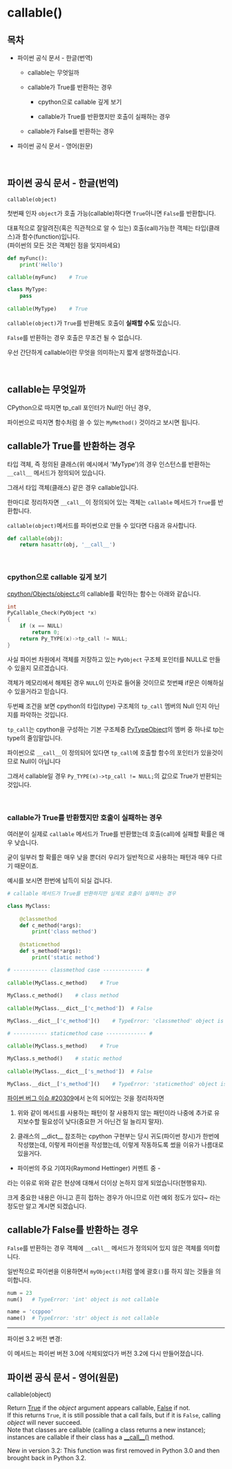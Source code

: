 # callable()

## 목차

* 파이썬 공식 문서 - 한글(번역)
    
    * callable는 무엇일까
    
    * callable가 True를 반환하는 경우
    
        * cpython으로 callable 깊게 보기
        
        * callable가 True를 반환했지만 호출이 실패하는 경우
        
    * callable가 False를 반환하는 경우
    
* 파이썬 공식 문서 - 영어(원문)

<br>

## 파이썬 공식 문서 - 한글(번역)

`callable(object)`

첫번째 인자 `object`가 호출 가능(callable)하다면 `True`아니면 `False`를 반환합니다.

대표적으로 잘알려진(혹은 직관적으로 알 수 있는) 호출(call)가능한 객체는 타입(클래스)과 함수(function)입니다.<br>
(파이썬의 모든 것은 객체인 점을 잊지마세요)

```python
def myFunc():
    print('Hello')

callable(myFunc)    # True

class MyType:
    pass
    
callable(MyType)    # True
```

`callable(object)`가 `True`를 반환해도 호출이 **실패할 수도** 있습니다.

`False`를 반환하는 경우 호출은 무조건 될 수 없습니다.

우선 간단하게 callable이란 무엇을 의미하는지 짧게 설명하겠습니다.

<br>

## callable는 무엇일까

CPython으로 따지면 tp_call 포인터가 Null인 아닌 경우,

파이썬으로 따지면 함수처럼 쓸 수 있는 `MyMethod()` 것이라고 보시면 됩니다.
<br>

## callable가 True를 반환하는 경우

타입 객체, 즉 정의된 클래스(위 예시에서 'MyType')의 경우 인스턴스를 반환하는 `__call__` 메서드가 정의되어 있습니다.

그래서 타입 객체(클래스) 같은 경우 callable입니다.

한마디로 정리하자면 `__call__`이 정의되어 있는 객체는 `callable` 메서드가 `True`를 반환합니다.

`callable(object)`메서드를 파이썬으로 만들 수 있다면 다음과 유사합니다.

```python
def callable(obj):
    return hasattr(obj, '__call__')
```

<br>

### cpython으로 callable 깊게 보기

[cpython/Objects/object.c](https://github.com/python/cpython/blob/0e62efc51e31c741b61604787aeab4936e6e50e4/Objects/object.c#L1423)의 callable를 확인하는 함수는 아래와 같습니다. 

```c
int
PyCallable_Check(PyObject *x)
{
    if (x == NULL)
        return 0;
    return Py_TYPE(x)->tp_call != NULL;
}
```

사실 파이썬 차원에서 객체를 저장하고 있는 `PyObject` 구조체 포인터를 NULL로 만들 수 있을지 모르겠습니다.

객체가 메모리에서 해제된 경우 `NULL`이 인자로 들어올 것이므로 첫번째 if문은 이해하실수 있을거라고 믿습니다.

두번째 조건을 보면 cpython의 타입(type) 구조체의 `tp_call` 멤버의 Null 인지 아닌지를 파악하는 것입니다.

`tp_call`는 cpython을 구성하는 기본 구조체중 [PyTypeObject](https://docs.python.org/3/c-api/typeobj.html?highlight=tp_call#c.PyTypeObject.tp_call)의 멤버 중 하나로 tp는 type의 줄임말입니다.

파이썬으로 `__call__`이 정의되어 있다면 `tp_call`에 호출할 함수의 포인터가 있을것이므로 Null이 아닙니다

그래서 callable일 경우 `Py_TYPE(x)->tp_call != NULL;`의 값으로 True가 반환되는 것입니다.

<br>

### callable가 True를 반환했지만 호출이 실패하는 경우

여러분이 실제로 `callable` 메서드가 True를 반환했는데 호출(call)에 실패할 확률은 매우 낮습니다.

굳이 일부러 할 확률은 매우 낮을 뿐더러 우리가 일반적으로 사용하는 패턴과 매우 다르기 때문이죠.

예시를 보시면 한번에 납득이 되실 겁니다.

```python
# callable 메서드가 True를 반환하지만 실제로 호출이 실패하는 경우

class MyClass:
    
    @classmethod
    def c_method(*args):
        print('class method')
        
    @staticmethod
    def s_method(*args):
        print('static method')

# ----------- classmethod case ------------- #
        
callable(MyClass.c_method)    # True
     
MyClass.c_method()    # class method
              
callable(MyClass.__dict__['c_method'])  # False

MyClass.__dict__['c_method']()    # TypeError: 'classmethod' object is not callable

# ----------- staticmethod case ------------- #

callable(MyClass.s_method)    # True
     
MyClass.s_method()    # static method
              
callable(MyClass.__dict__['s_method'])  # False

MyClass.__dict__['s_method']()    # TypeError: 'staticmethod' object is not callable
```

[파이썬 버그 이슈 #20309](https://bugs.python.org/issue20309)에서 논의 되어있는 것을 정리하자면

1. 위와 같이 메서드를 사용하는 패턴이 잘 사용하지 않는 패턴이라 나중에 추가로 유지보수할 필요성이 낮다(중요한 거 아닌건 일 늘리지 말자).

2. 클래스의 \_\_dict\_\_ 참조하는 cpython 구현부는 당시 귀도(파이썬 창시)가 한번에 작성했는데, 
이렇게 파이썬을 작성했는데, 이렇게 작동하도록 썼을 이유가 나름대로 있을거다.<br>
- 파이썬의 주요 기여자(Raymond Hettinger) 커멘트 중 -

라는 이유로 위와 같은 현상에 대해서 더이상 논하지 않게 되었습니다(현행유지).

크게 중요한 내용은 아니고 흔히 접하는 경우가 아니므로 이런 예외 정도가 있다~ 라는 정도만 알고 계시면 되겠습니다.

## callable가 False를 반환하는 경우

`False`를 반환하는 경우 객체에 `__call__` 메서드가 정의되어 있지 않은 객체를 의미합니다.

일반적으로 파이썬을 이용하면서 `myObject()`처럼 옆에 괄호`()`를 하지 않는 것들을 의미합니다.

```python
num = 23
num()   # TypeError: 'int' object is not callable

name = 'ccppoo'
name()  # TypeError: 'str' object is not callable
```

-----

파이썬  3.2 버전 변경: 

이 메서드는 파이썬 버전 3.0에 삭제되었다가 버전 3.2에 다시 만들어졌습니다.

## 파이썬 공식 문서 - 영어(원문)

callable(object)

Return [True](https://docs.python.org/3/library/constants.html#True) if the *object* argument appears callable, [False](https://docs.python.org/3/library/constants.html#False) if not.<br>
If this returns `True`, it is still possible that a call fails, but if it is `False`, calling *object* will never succeed.<br>
Note that classes are callable (calling a class returns a new instance); instances are callable if their class has a [\_\_call\_\_()](https://docs.python.org/3/reference/datamodel.html#object.__call__) method.

New in version 3.2: This function was first removed in Python 3.0 and then brought back in Python 3.2.